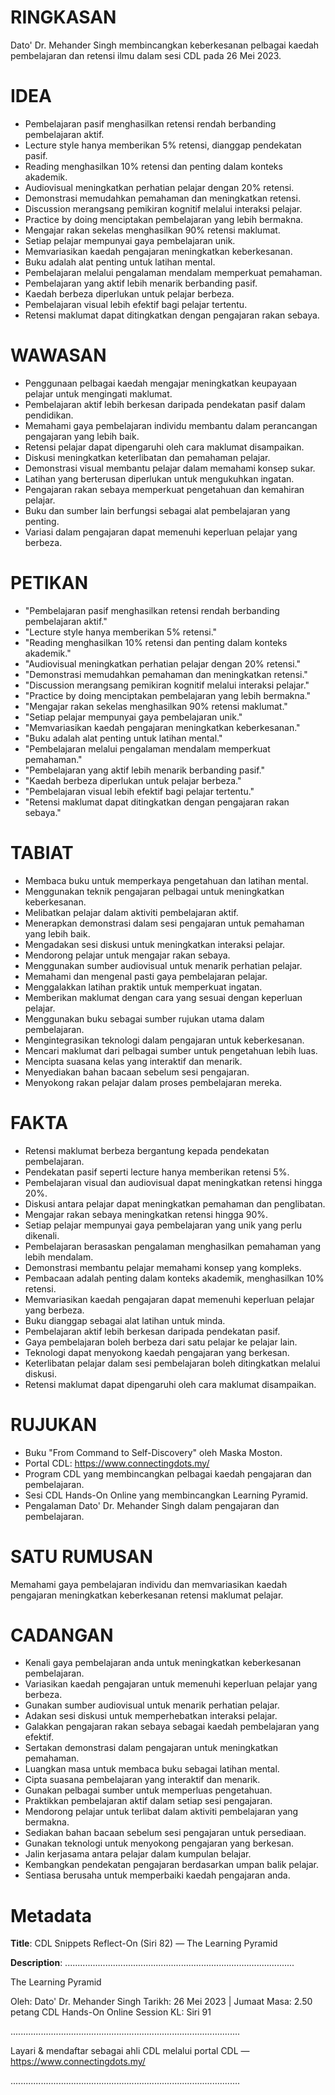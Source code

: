 # RINGKASAN
Dato' Dr. Mehander Singh membincangkan keberkesanan pelbagai kaedah pembelajaran dan retensi ilmu dalam sesi CDL pada 26 Mei 2023.

# IDEA
- Pembelajaran pasif menghasilkan retensi rendah berbanding pembelajaran aktif.
- Lecture style hanya memberikan 5% retensi, dianggap pendekatan pasif.
- Reading menghasilkan 10% retensi dan penting dalam konteks akademik.
- Audiovisual meningkatkan perhatian pelajar dengan 20% retensi.
- Demonstrasi memudahkan pemahaman dan meningkatkan retensi.
- Discussion merangsang pemikiran kognitif melalui interaksi pelajar.
- Practice by doing menciptakan pembelajaran yang lebih bermakna.
- Mengajar rakan sekelas menghasilkan 90% retensi maklumat.
- Setiap pelajar mempunyai gaya pembelajaran unik.
- Memvariasikan kaedah pengajaran meningkatkan keberkesanan.
- Buku adalah alat penting untuk latihan mental.
- Pembelajaran melalui pengalaman mendalam memperkuat pemahaman.
- Pembelajaran yang aktif lebih menarik berbanding pasif.
- Kaedah berbeza diperlukan untuk pelajar berbeza.
- Pembelajaran visual lebih efektif bagi pelajar tertentu.
- Retensi maklumat dapat ditingkatkan dengan pengajaran rakan sebaya.

# WAWASAN
- Penggunaan pelbagai kaedah mengajar meningkatkan keupayaan pelajar untuk mengingati maklumat.
- Pembelajaran aktif lebih berkesan daripada pendekatan pasif dalam pendidikan.
- Memahami gaya pembelajaran individu membantu dalam perancangan pengajaran yang lebih baik.
- Retensi pelajar dapat dipengaruhi oleh cara maklumat disampaikan.
- Diskusi meningkatkan keterlibatan dan pemahaman pelajar.
- Demonstrasi visual membantu pelajar dalam memahami konsep sukar.
- Latihan yang berterusan diperlukan untuk mengukuhkan ingatan.
- Pengajaran rakan sebaya memperkuat pengetahuan dan kemahiran pelajar.
- Buku dan sumber lain berfungsi sebagai alat pembelajaran yang penting.
- Variasi dalam pengajaran dapat memenuhi keperluan pelajar yang berbeza.

# PETIKAN
- "Pembelajaran pasif menghasilkan retensi rendah berbanding pembelajaran aktif."
- "Lecture style hanya memberikan 5% retensi."
- "Reading menghasilkan 10% retensi dan penting dalam konteks akademik."
- "Audiovisual meningkatkan perhatian pelajar dengan 20% retensi."
- "Demonstrasi memudahkan pemahaman dan meningkatkan retensi."
- "Discussion merangsang pemikiran kognitif melalui interaksi pelajar."
- "Practice by doing menciptakan pembelajaran yang lebih bermakna."
- "Mengajar rakan sekelas menghasilkan 90% retensi maklumat."
- "Setiap pelajar mempunyai gaya pembelajaran unik."
- "Memvariasikan kaedah pengajaran meningkatkan keberkesanan."
- "Buku adalah alat penting untuk latihan mental."
- "Pembelajaran melalui pengalaman mendalam memperkuat pemahaman."
- "Pembelajaran yang aktif lebih menarik berbanding pasif."
- "Kaedah berbeza diperlukan untuk pelajar berbeza."
- "Pembelajaran visual lebih efektif bagi pelajar tertentu."
- "Retensi maklumat dapat ditingkatkan dengan pengajaran rakan sebaya."

# TABIAT
- Membaca buku untuk memperkaya pengetahuan dan latihan mental.
- Menggunakan teknik pengajaran pelbagai untuk meningkatkan keberkesanan.
- Melibatkan pelajar dalam aktiviti pembelajaran aktif.
- Menerapkan demonstrasi dalam sesi pengajaran untuk pemahaman yang lebih baik.
- Mengadakan sesi diskusi untuk meningkatkan interaksi pelajar.
- Mendorong pelajar untuk mengajar rakan sebaya.
- Menggunakan sumber audiovisual untuk menarik perhatian pelajar.
- Memahami dan mengenal pasti gaya pembelajaran pelajar.
- Menggalakkan latihan praktik untuk memperkuat ingatan.
- Memberikan maklumat dengan cara yang sesuai dengan keperluan pelajar.
- Menggunakan buku sebagai sumber rujukan utama dalam pembelajaran.
- Mengintegrasikan teknologi dalam pengajaran untuk keberkesanan.
- Mencari maklumat dari pelbagai sumber untuk pengetahuan lebih luas.
- Mencipta suasana kelas yang interaktif dan menarik.
- Menyediakan bahan bacaan sebelum sesi pengajaran.
- Menyokong rakan pelajar dalam proses pembelajaran mereka.

# FAKTA
- Retensi maklumat berbeza bergantung kepada pendekatan pembelajaran.
- Pendekatan pasif seperti lecture hanya memberikan retensi 5%.
- Pembelajaran visual dan audiovisual dapat meningkatkan retensi hingga 20%.
- Diskusi antara pelajar dapat meningkatkan pemahaman dan penglibatan.
- Mengajar rakan sebaya meningkatkan retensi hingga 90%.
- Setiap pelajar mempunyai gaya pembelajaran yang unik yang perlu dikenali.
- Pembelajaran berasaskan pengalaman menghasilkan pemahaman yang lebih mendalam.
- Demonstrasi membantu pelajar memahami konsep yang kompleks.
- Pembacaan adalah penting dalam konteks akademik, menghasilkan 10% retensi.
- Memvariasikan kaedah pengajaran dapat memenuhi keperluan pelajar yang berbeza.
- Buku dianggap sebagai alat latihan untuk minda.
- Pembelajaran aktif lebih berkesan daripada pendekatan pasif.
- Gaya pembelajaran boleh berbeza dari satu pelajar ke pelajar lain.
- Teknologi dapat menyokong kaedah pengajaran yang berkesan.
- Keterlibatan pelajar dalam sesi pembelajaran boleh ditingkatkan melalui diskusi.
- Retensi maklumat dapat dipengaruhi oleh cara maklumat disampaikan.

# RUJUKAN
- Buku "From Command to Self-Discovery" oleh Maska Moston.
- Portal CDL: https://www.connectingdots.my/
- Program CDL yang membincangkan pelbagai kaedah pengajaran dan pembelajaran.
- Sesi CDL Hands-On Online yang membincangkan Learning Pyramid.
- Pengalaman Dato' Dr. Mehander Singh dalam pengajaran dan pembelajaran.

# SATU RUMUSAN
Memahami gaya pembelajaran individu dan memvariasikan kaedah pengajaran meningkatkan keberkesanan retensi maklumat pelajar.

# CADANGAN
- Kenali gaya pembelajaran anda untuk meningkatkan keberkesanan pembelajaran.
- Variasikan kaedah pengajaran untuk memenuhi keperluan pelajar yang berbeza.
- Gunakan sumber audiovisual untuk menarik perhatian pelajar.
- Adakan sesi diskusi untuk memperhebatkan interaksi pelajar.
- Galakkan pengajaran rakan sebaya sebagai kaedah pembelajaran yang efektif.
- Sertakan demonstrasi dalam pengajaran untuk meningkatkan pemahaman.
- Luangkan masa untuk membaca buku sebagai latihan mental.
- Cipta suasana pembelajaran yang interaktif dan menarik.
- Gunakan pelbagai sumber untuk memperluas pengetahuan.
- Praktikkan pembelajaran aktif dalam setiap sesi pengajaran.
- Mendorong pelajar untuk terlibat dalam aktiviti pembelajaran yang bermakna.
- Sediakan bahan bacaan sebelum sesi pengajaran untuk persediaan.
- Gunakan teknologi untuk menyokong pengajaran yang berkesan.
- Jalin kerjasama antara pelajar dalam kumpulan belajar.
- Kembangkan pendekatan pengajaran berdasarkan umpan balik pelajar.
- Sentiasa berusaha untuk memperbaiki kaedah pengajaran anda.

# Metadata
**Title**: CDL Snippets Reflect-On (Siri 82) — The Learning Pyramid

**Description**: ...........................................................................................

The Learning Pyramid

Oleh: Dato' Dr. Mehander Singh
Tarikh: 26 Mei 2023   |   Jumaat
Masa: 2.50 petang
CDL Hands-On Online Session KL: Siri 91

...........................................................................................

Layari & mendaftar sebagai ahli CDL melalui portal CDL — https://www.connectingdots.my/

...........................................................................................